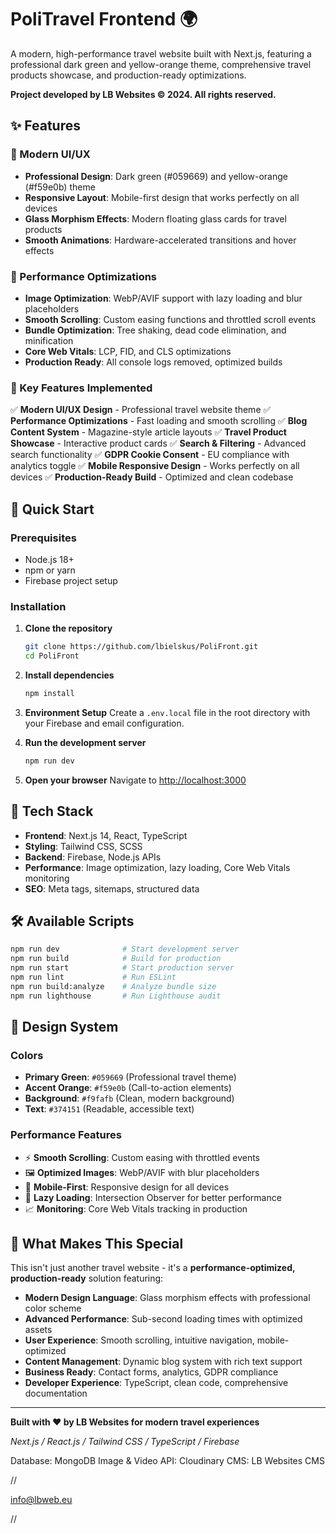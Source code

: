 # PoliTravel Frontend 🌍

A modern, high-performance travel website built with Next.js, featuring a professional dark green and yellow-orange theme, comprehensive travel products showcase, and production-ready optimizations.

**Project developed by LB Websites © 2024. All rights reserved.**

## ✨ Features

### 🎨 Modern UI/UX

- **Professional Design**: Dark green (#059669) and yellow-orange (#f59e0b) theme
- **Responsive Layout**: Mobile-first design that works perfectly on all devices
- **Glass Morphism Effects**: Modern floating glass cards for travel products
- **Smooth Animations**: Hardware-accelerated transitions and hover effects

### 🚀 Performance Optimizations

- **Image Optimization**: WebP/AVIF support with lazy loading and blur placeholders
- **Smooth Scrolling**: Custom easing functions and throttled scroll events
- **Bundle Optimization**: Tree shaking, dead code elimination, and minification
- **Core Web Vitals**: LCP, FID, and CLS optimizations
- **Production Ready**: All console logs removed, optimized builds

### 🌟 Key Features Implemented

✅ **Modern UI/UX Design** - Professional travel website theme
✅ **Performance Optimizations** - Fast loading and smooth scrolling
✅ **Blog Content System** - Magazine-style article layouts
✅ **Travel Product Showcase** - Interactive product cards
✅ **Search & Filtering** - Advanced search functionality
✅ **GDPR Cookie Consent** - EU compliance with analytics toggle
✅ **Mobile Responsive Design** - Works perfectly on all devices
✅ **Production-Ready Build** - Optimized and clean codebase

## 🚀 Quick Start

### Prerequisites

- Node.js 18+
- npm or yarn
- Firebase project setup

### Installation

1. **Clone the repository**

   ```bash
   git clone https://github.com/lbielskus/PoliFront.git
   cd PoliFront
   ```

2. **Install dependencies**

   ```bash
   npm install
   ```

3. **Environment Setup**
   Create a `.env.local` file in the root directory with your Firebase and email configuration.

4. **Run the development server**

   ```bash
   npm run dev
   ```

5. **Open your browser**
   Navigate to [http://localhost:3000](http://localhost:3000)

## 📁 Tech Stack

- **Frontend**: Next.js 14, React, TypeScript
- **Styling**: Tailwind CSS, SCSS
- **Backend**: Firebase, Node.js APIs
- **Performance**: Image optimization, lazy loading, Core Web Vitals monitoring
- **SEO**: Meta tags, sitemaps, structured data

## 🛠 Available Scripts

```bash
npm run dev              # Start development server
npm run build            # Build for production
npm run start            # Start production server
npm run lint             # Run ESLint
npm run build:analyze    # Analyze bundle size
npm run lighthouse       # Run Lighthouse audit
```

## 🎨 Design System

### Colors

- **Primary Green**: `#059669` (Professional travel theme)
- **Accent Orange**: `#f59e0b` (Call-to-action elements)
- **Background**: `#f9fafb` (Clean, modern background)
- **Text**: `#374151` (Readable, accessible text)

### Performance Features

- ⚡ **Smooth Scrolling**: Custom easing with throttled events
- 🖼️ **Optimized Images**: WebP/AVIF with blur placeholders
- 📱 **Mobile-First**: Responsive design for all devices
- 🔄 **Lazy Loading**: Intersection Observer for better performance
- 📈 **Monitoring**: Core Web Vitals tracking in production

## 🌟 What Makes This Special

This isn't just another travel website - it's a **performance-optimized, production-ready** solution featuring:

- **Modern Design Language**: Glass morphism effects with professional color scheme
- **Advanced Performance**: Sub-second loading times with optimized assets
- **User Experience**: Smooth scrolling, intuitive navigation, mobile-optimized
- **Content Management**: Dynamic blog system with rich text support
- **Business Ready**: Contact forms, analytics, GDPR compliance
- **Developer Experience**: TypeScript, clean code, comprehensive documentation

---

**Built with ❤️ by LB Websites for modern travel experiences**

_Next.js / React.js / Tailwind CSS / TypeScript / Firebase_

Database: MongoDB
Image & Video API: Cloudinary
CMS: LB Websites CMS

//

info@lbweb.eu

//
